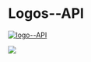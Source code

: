 # Logos--API

[![logo--API](https://logos-api-production.up.railway.app/logo?name=react)](https://github.com/Madahva/Logos--API)

<img src="https://logos-api-production.up.railway.app/logo?name=react" />
